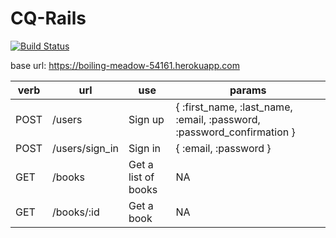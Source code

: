 # CQ-Rails

[![Build Status](https://travis-ci.org/wolox-training/cq-rails.svg?branch=master)](https://travis-ci.org/wolox-training/cq-rails)


base url: https://boiling-meadow-54161.herokuapp.com

verb | url | use | params
---- | --- | ------ | ---
POST | /users | Sign up | { :first_name, :last_name, :email, :password, :password_confirmation }
POST | /users/sign_in | Sign in | { :email, :password }
GET  | /books | Get a list of books | NA
GET  | /books/:id | Get a book | NA
